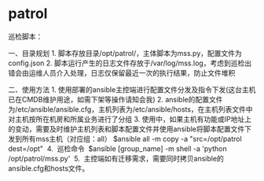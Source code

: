 # patrol
巡检脚本：

一、目录规划
	1.	脚本存放目录/opt/patrol/，主体脚本为mss.py，配置文件为config.json
	2.	脚本运行产生的日志文件存放于/var/log/mss.log，考虑到巡检出错会由运维人员介入处理，日志仅保留最近一次的执行结果，防止文件堆积
	
二、使用方法
	1.	使用部署的ansible主控端进行配置文件分发及指令下发(这台主机已在CMDB维护用途，如需下架等操作请知会我)
	2.	ansible的配置文件为/etc/ansible/ansible.cfg，主机列表为/etc/ansible/hosts，在主机列表文件中对主机按所在机房和所属业务进行了分组
	3.	使用中，如果主机有功能或IP地址上的变动，需要及时维护主机列表和脚本配置文件并使用ansible将脚本配置文件下发到所有mss主机（对应组：all）
	$ansible all -m copy -a "src=/opt/patrol dest=/opt" 
  4.  巡检命令
  $ansible [group_name] -m shell -a 'python /opt/patrol/mss.py'
  5.  主控端如有迁移需求，需要同时拷贝ansible的ansible.cfg和hosts文件。
